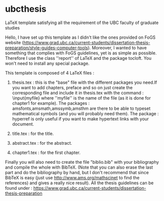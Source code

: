 ubcthesis
=========

LaTeX template satisfying all the requirement of the UBC faculty of graduate studies

Hello,
I have set up this template as I didn't like the ones provided on FoGS website (https://www.grad.ubc.ca/current-students/dissertation-thesis-preparation/style-guides-computer-tools). Moreover, I wanted to have something that complies with FoGS guidelines, yet is as simple as possible. Therefore I use the class ''report'' of LaTeX and the package tocloft. You won't need to install any special package.

This template is composed of 4 LaTeX files :

1) thesis.tex : this is the "base" file with the different packages you need.If you want to add chapters, preface and so on just create the corresponding file and include it in thesis.tex with the command : \input{myfile} where ''myfile'' is the name of the file (as it is done for chapter1 for example).
The packages : amsfonts,amsmath,amssymb,amsthm are there to be able to typeset mathematical symbols (and you will probably need them).
The package : hyperref is only useful if you want to make hypertext links with your document. 

2) title.tex : for the title.

3) abstract.tex : for the abstract.

4) chapter1.tex : for the first chapter.

Finally you will also need to create the file "biblio.bib" with your bibliography and compile the whole with BibTeX. (Note that you can also erase the last part and do the bibliography by hand, but I don't recommend that since BibTeX is easy (just use http://www.ams.org/mathscinet to find the references) and gives a really nice result).
All the thesis guidelines can be found under : https://www.grad.ubc.ca/current-students/dissertation-thesis-preparation
